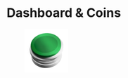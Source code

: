# Dashboard & Coins

<figure><img src="../../.gitbook/assets/Dashboard and coins.png" alt=""><figcaption></figcaption></figure>

